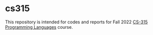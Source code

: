 # cs315
This repository is intended for codes and reports for Fall 2022 [CS-315 Programming Languages](https://www.cs.bilkent.edu.tr/~guvenir/courses/CS315/) course.
